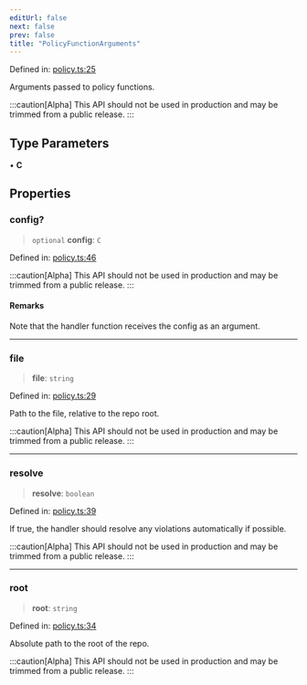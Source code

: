 ```yaml
---
editUrl: false
next: false
prev: false
title: "PolicyFunctionArguments"
---
```


Defined in: [policy.ts:25](https://github.com/tylerbutler/tools-monorepo/blob/main/packages/repopo/src/policy.ts#L25)

Arguments passed to policy functions.

:::caution[Alpha]
This API should not be used in production and may be trimmed from a public release.
:::

## Type Parameters

• **C**

## Properties

### config?

> `optional` **config**: `C`

Defined in: [policy.ts:46](https://github.com/tylerbutler/tools-monorepo/blob/main/packages/repopo/src/policy.ts#L46)

:::caution[Alpha]
This API should not be used in production and may be trimmed from a public release.
:::

#### Remarks

Note that the handler function receives the config as an argument.

***

### file

> **file**: `string`

Defined in: [policy.ts:29](https://github.com/tylerbutler/tools-monorepo/blob/main/packages/repopo/src/policy.ts#L29)

Path to the file, relative to the repo root.

:::caution[Alpha]
This API should not be used in production and may be trimmed from a public release.
:::

***

### resolve

> **resolve**: `boolean`

Defined in: [policy.ts:39](https://github.com/tylerbutler/tools-monorepo/blob/main/packages/repopo/src/policy.ts#L39)

If true, the handler should resolve any violations automatically if possible.

:::caution[Alpha]
This API should not be used in production and may be trimmed from a public release.
:::

***

### root

> **root**: `string`

Defined in: [policy.ts:34](https://github.com/tylerbutler/tools-monorepo/blob/main/packages/repopo/src/policy.ts#L34)

Absolute path to the root of the repo.

:::caution[Alpha]
This API should not be used in production and may be trimmed from a public release.
:::
